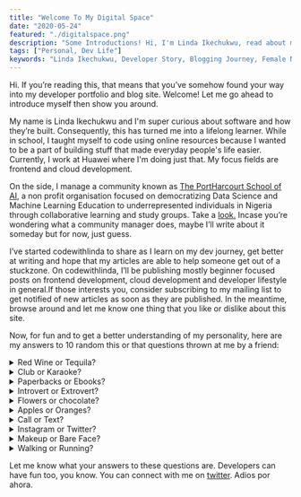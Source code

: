 ```yaml
---
title: "Welcome To My Digital Space"
date: "2020-05-24"
featured: "./digitalspace.png"
description: "Some Introductions! Hi, I'm Linda Ikechukwu, read about my developer story, how I started coding, the future ahead and my life in general"
tags: ["Personal, Dev Life"]
keywords: "Linda Ikechukwu, Developer Story, Blogging Journey, Female Nigerian Programmer, Developer blog"
---
```


Hi. If you’re reading this, that means that you’ve somehow found your way into my developer portfolio and blog site. Welcome! Let me go ahead to introduce myself then show you around.

My name is Linda Ikechukwu and I'm super curious about software and how they’re built. Consequently, this has turned me into a lifelong learner. While in school, I taught myself to code using online resources because I wanted to be a part of building stuff that made everyday people's life easier. Currently, I work at Huawei where I'm doing just that. My focus fields are frontend and cloud development.

On the side, I manage a community known as <a class="inline-link" href="https://phcschoolofai.org/">The PortHarcourt School of AI</a>, a non profit organisation focused on democratizing Data Science and Machine Learning Education to underrepresented individuals in Nigeria through collaborative learning and study groups. Take a <a class="inline-link" href="https://phcschoolofai.org/">look.</a> Incase you’re wondering what a community manager does, maybe I’ll write about it someday but for now, just guess.

I’ve started codewithlinda to share as I learn on my dev journey, get better at writing and hope that my articles are able to help someone get out of a stuckzone. On codewithlinda, I’ll be publishing mostly beginner focused posts on frontend development, cloud development and developer lifestyle in general.If those interests you, consider subscribing to my mailing list to get notified of new articles as soon as they are published. In the meantime, browse around and let me know one thing that you like or dislike about this site.

Now, for fun and to get a better understanding of my personality, here are my answers to 10 random this or that questions thrown at me by a friend:

<details>
  <summary>Red Wine or Tequila?</summary>
  <p>More shots please!! </p>
</details>

<details>
  <summary>Club or Karaoke?</summary>
  <p>I’ll give anything to spend every Friday night in a karaoke bar.</p>
</details>

<details>
  <summary>Paperbacks or Ebooks?</summary>
  <p>I’m quite old fashioned with some things, so paperbacks. I’m tryna build my own mini library.</p>
</details>

<details>
  <summary>Introvert or Extrovert?</summary>
  <p>I think I'm an exinvert. You know like in between the  both depending on the circumstance.</p>
</details>

<details>
  <summary>Flowers or chocolate?</summary>
  <p>As much as flowers are thought to be romantic, please come with chocolate. Can't eat flowers, yuuno.</p>
</details>

<details>
  <summary>Apples or Oranges?</summary>
  <p>I’ve been told by a partner that the quickest way to poison me is through apples. Sadly, that's true</p>
</details>

<details>
  <summary>Call or Text?</summary>
  <p>Please if it's not an emergency and you’re not calling to ask me for my account details, send a text please.</p>
</details>

<details>
  <summary>Instagram or Twitter?</summary>
  <p>Twitter is the real deal</p>
</details>

<details>
  <summary>Makeup or Bare Face?</summary>
  <p>Hmmm, truthfully I'm generally lazy and can't spend over 30 minutes beating my face unless it's a      special occasion. I just can’t.
  </p>
</details>

<details>
  <summary>Walking or Running? </summary>
  <p>You learn to walk before running, so please let's start with the former.</p>
</details>

Let me know what your answers to these questions are. Developers can have fun too, you know. You can connect with me on  <a class="inline-link" href="https://twitter.com/_MsLinda">twitter</a>. Adios por ahora.












